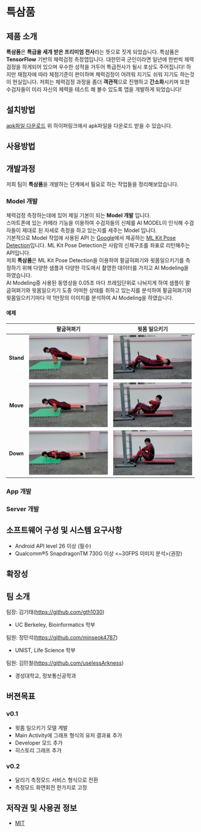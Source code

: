 # 특삼품

## 제품 소개

**특삼품**은 **특급을 세개 받은 프리미엄 전사**라는 뜻으로 짓게 되었습니다.
특삼품은 **TensorFlow** 기반의 체력검정 측정앱입니다. 대한민국 군인이라면 일년에 한번씩 체력검정을 하게되어 있으며 우수한 성적을 거두어 특급전사가 될시 포상도 주어집니다! 하지만 채점자에 따라 체점기준이 판이하며 체력검정이 어려워 지기도 쉬워 지기도 하는것이 현실입니다. 저희는 체력검정 과정을 좀더 **객관적**으로 진행하고 **간소화**시키며 또한 수검자들이 미리 자신의 체력을  테스트 해 볼수 있도록 앱을 개발하게 되었습니다!

## 설치방법

[apk파일 다운로드](https://github.com/osamhack2020/APP_TookSamPoom_Navy3Generals/tree/master/app/release)
위 하이퍼링크에서 apk파일을 다운로드 받을 수 있습니다.

## 사용방법

## 개발과정 
저희 팀이 **특삼품**을 개발하는 단계에서 필요로 하는 작업들을 정리해보았습니다.

### Model 개발
체력검정 측정하는데에 있어 제일 기본이 되는 **Model 개발** 입니다.  
스마트폰에 있는 카메라 기능을 이용하여 수검자들의 신체를 AI MODEL이 인식해 수검자들이 제대로 된 자세로 측정을 하고 있는지를 세주는 Model 입니다.  
기본적으로 Model 작업에 사용된 API 는 [Google](https://www.google.com/)에서 제공하는 [ML Kit Pose Detection](https://developers.google.com/ml-kit/vision/pose-detection)입니다.
ML Kit Pose Detection은 사람의 신체구조를 좌표로 리턴해주는 API입니다.  
저희 **특삼품**은 ML Kit Pose Detection을 이용하여 팔굽혀펴기와 윗몸일으키기를 측정하기 위해 다양한 샘플과 다양한 각도에서 촬영한 데이터를 가지고 AI Modeling을 하였습니다.  
AI Modeling중 사용된 동영상을 0.05초 마다 프레임단위로 나눠지게 하여 샘플이 팔굽혀펴기와 윗몸일으키기 도중 어떠한 상태를 취하고 있는지를 분석하여 팔굽혀펴기와 윗몸일으키기마다 약 1만장의 이미지를 분석하여 AI Modeling을 하였습니다.  
#### 예제

|  | **팔굽혀펴기** | **윗몸 일으키기** | 
|:----------:|:----------:|:----------:|
| **Stand** | ![pushupstand](https://github.com/osamhack2020/APP_TookSamPoom_Navy3Generals/blob/Markdown/sampleImage/minseok_pushupstand.JPG) | ![situpstand](https://github.com/osamhack2020/APP_TookSamPoom_Navy3Generals/blob/Markdown/sampleImage/kitae_situpstand.JPG) |
| **Move** | ![pushupmove](https://github.com/osamhack2020/APP_TookSamPoom_Navy3Generals/blob/Markdown/sampleImage/minseok_pushupmove.JPG) | ![situpmove](https://github.com/osamhack2020/APP_TookSamPoom_Navy3Generals/blob/Markdown/sampleImage/kitae_situpmove.JPG) |
| **Down** | ![pushupdown](https://github.com/osamhack2020/APP_TookSamPoom_Navy3Generals/blob/Markdown/sampleImage/minseok_pushupdown.JPG) | ![situpdown](https://github.com/osamhack2020/APP_TookSamPoom_Navy3Generals/blob/Markdown/sampleImage/kitae_situpdown.JPG) |



### App 개발

### Server 개발

## 소프트웨어 구성 및 시스템 요구사항

- Android API level 26 이상 (필수)
- Qualcomm®5 SnapdragonTM 730G 이상 <~30FPS 이미지 분석>(권장)

## 확장성

## 팀 소개

팀장: 김기태(https://github.com/gth1030)
- UC Berkeley, Bioinformatics 학부

팀원: 정민석(https://github.com/minseok4787)
- UNIST, Life Science 학부

팀원: 김민철(https://github.com/uselessArkness)
- 경성대학교, 정보통신공학과

## 버젼목표

### v0.1
- 윗몸 일으키기 모델 계발
- Main Activity에 그래프 형식의 유저 결과표 추가
- Developer 모드 추가
- 히스토리 그래프 추가

### v0.2
- 달리기 측정모드 서비스 형식으로 전환
- 측정모드 화면회전 한가지로 고정

## 저작권 및 사용권 정보
 * [MIT](https://github.com/osam2020-WEB/Sample-ProjectName-TeamName/blob/master/license.md)

